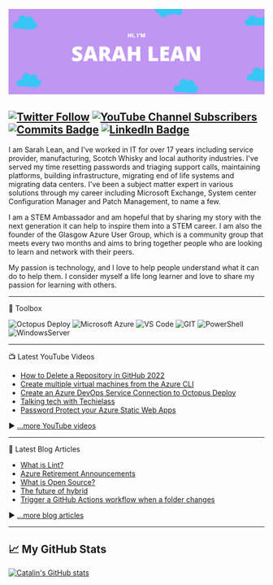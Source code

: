 [![Sarah's GitHub Banner](/assets/GitHubHeader.png)](https://www.techielass.com)

[![Twitter Follow](https://img.shields.io/twitter/follow/techielass?label=Twitter%20Followers&style=social)](https://twitter.com/intent/follow?screen_name=techielass)
[![YouTube Channel Subscribers](https://img.shields.io/youtube/channel/subscribers/UCQ8U53KvEX2JuCe48MxmV3Q?label=People%20subscribed%20to%20my%20YouTube%20channel&style=social)](https://www.youtube.com/techielass?sub_confirmation=1)
[![Commits Badge](https://badges.pufler.dev/commits/monthly/weeyin83)](https://badges.pufler.dev)
[![LinkedIn Badge](https://img.shields.io/badge/LinkedIn-Profile-informational?style=flat&logo=linkedin&logoColor=white&color=0D76A8)](https://in.linkedin.com/in/sazlean)
---



I am Sarah Lean, and I've worked in IT for over 17 years including service provider, manufacturing, Scotch Whisky and local authority industries. I've served my time resetting passwords and triaging support calls, maintaining platforms, building infrastructure, migrating end of life systems and migrating data centers. I've been a subject matter expert in various solutions through my career including Microsoft Exchange, System center Configuration Manager and Patch Management, to name a few.

I am a STEM Ambassador and am hopeful that by sharing my story with the next generation it can help to inspire them into a STEM career. I am also the founder of the Glasgow Azure User Group, which is a community group that meets every two months and aims to bring together people who are looking to learn and network with their peers.

My passion is technology, and I love to help people understand what it can do to help them. I consider myself a life long learner and love to share my passion for learning with others.

---

🧰 Toolbox
<!--Toolbox icons -->
![Octopus Deploy](https://img.shields.io/badge/octopus%20deploy-0D80D8?style=for-the-badge&logo=octopusdeploy&logoColor=white)
![Microsoft Azure](https://img.shields.io/badge/microsoft-azure.svg?style=for-the-badge&logo=microsoftazure&color=1572B6)
![VS Code](https://img.shields.io/badge/VS%20Code-007ACC.svg?&style=for-the-badge&logo=visual-studio-code&logoColor=white)
![GIT](https://img.shields.io/badge/git-%3776AB.svg?style=for-the-badge&logo=git&logoColor=white&color=F05032)
![PowerShell](https://img.shields.io/badge/powershell-0D80D8?style=for-the-badge&logo=powershell&logoColor=white)
![WindowsServer](https://img.shields.io/badge/windows%20server-FFB900?style=for-the-badge&logo=windows&logoColor=white)

---
📺 Latest YouTube Videos
<!-- YOUTUBE-VIDEOS-LIST:START -->
- [How to Delete a Repository in GitHub 2022](https://www.youtube.com/watch?v=u4qVRJOqMH0)
- [Create multiple virtual machines from the Azure CLI](https://www.youtube.com/watch?v=lW1Qrxy8QhA)
- [Create an Azure DevOps Service Connection to Octopus Deploy](https://www.youtube.com/watch?v=Ush8_3SdRi4)
- [Talking tech with Techielass](https://www.youtube.com/watch?v=w032ROQf49g)
- [Password Protect your Azure Static Web Apps](https://www.youtube.com/watch?v=ZQ2IaZ_66tY)
<!-- YOUTUBE-VIDEOS-LIST:END -->

 ▶ [...more YouTube videos](https://www.youtube.com/channel/techielass?sub_confirmation=1)

---

📘 Latest Blog Articles

<!-- BLOG-POST-LIST:START -->
- [What is Lint?](https://www.techielass.com/what-is-linting/)
- [Azure Retirement Announcements](https://www.techielass.com/azure-retirement-announcements/)
- [What is Open Source?](https://www.techielass.com/what-is-open-source/)
- [The future of hybrid](https://www.techielass.com/the-future-of-hybrid/)
- [Trigger a GitHub Actions workflow when a folder changes](https://www.techielass.com/trigger-a-github-action-workflow-when-a-folder-changes/)
<!-- BLOG-POST-LIST:END -->

▶ [...more blog articles](https://www.techielass.com)

---

## &#x1f4c8; My GitHub Stats

[![Catalin's GitHub stats](https://github-readme-stats.vercel.app/api?username=weeyin83&theme=radical)](https://github.com/anuraghazra/github-readme-stats)
